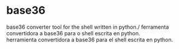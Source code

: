 # base36
base36 converter tool for the shell written in python./
ferramenta convertidora a base36 para o shell escrita en python.\
herramienta convertidora a base36 para el shell escrita en python.
